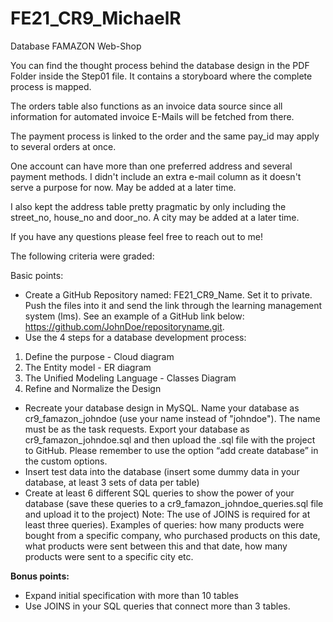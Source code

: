 # FE21_CR9_MichaelR

Database FAMAZON Web-Shop

You can find the thought process behind the database design in the PDF Folder inside the Step01 file. It contains a storyboard where the complete process is mapped.

The orders table also functions as an invoice data source since all information for automated invoice E-Mails will be fetched from there.

The payment process is linked to the order and the same pay_id may apply to several orders at once.

One account can have more than one preferred address and several payment methods. I didn't include an extra e-mail column as it doesn't serve a purpose for now. May be added at a later time.

I also kept the address table pretty pragmatic by only including the street_no, house_no and door_no. A city may be added at a later time.

If you have any questions please feel free to reach out to me!

The following criteria were graded:

Basic points:

- Create a GitHub Repository named: FE21_CR9_Name. Set it to private. Push the files into it and send the link through the learning management system (lms). See an example of a GitHub link below:
https://github.com/JohnDoe/repositoryname.git.
- Use the 4 steps for a database development process:

1.	Define the purpose - Cloud diagram
2.	The Entity model - ER diagram
3.	The Unified Modeling Language - Classes Diagram
4.	Refine and Normalize the Design

- Recreate your database design in MySQL. Name your database as cr9_famazon_johndoe (use your name instead of "johndoe"). The name must be as the task requests. Export your database as cr9_famazon_johndoe.sql and then upload the .sql file with the project to GitHub. Please remember to use the option “add create database” in the custom options.  
- Insert test data into the database (insert some dummy data in your database, at least 3 sets of data per table)
- Create at least 6 different SQL queries to show the power of your database (save these queries to a  cr9_famazon_johndoe_queries.sql file and upload it to the project) Note: The use of JOINS is required for at least three queries). Examples of queries: how many products were bought from a specific company, who purchased products on this date, what products were sent between this and that date, how many products were sent to a specific city etc. 

**Bonus points:**
- Expand initial specification with more than 10 tables
- Use JOINS in your SQL queries that connect more than 3 tables.
